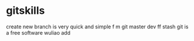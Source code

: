 # gitskills
create new branch is very quick and simple
f m
git master dev
ff
stash
git is a free software
wuliao
add
